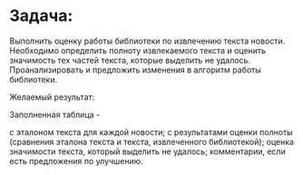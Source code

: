 # Задача:

Выполнить оценку работы библиотеки по извлечению текста новости. Необходимо определить полноту извлекаемого текста и оценить значимость тех частей текста, которые выделить не удалось. Проанализировать и предложить изменения в алгоритм работы библиотеки.

Желаемый результат:

Заполненная таблица -

с эталоном текста для каждой новости;
с результатами оценки полноты (сравнения эталона текста и текста, извлеченного библиотекой);
оценка значимости текста, который выделить не удалось;
комментарии, если есть предложения по улучшению.
